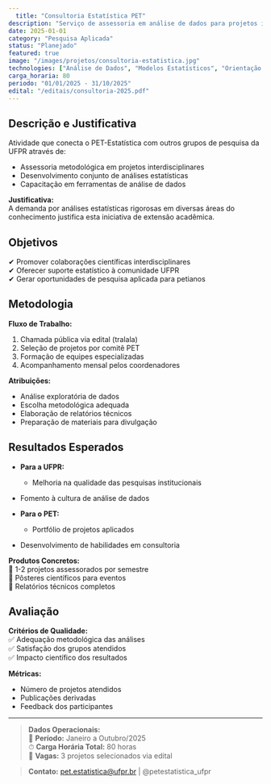 ```yaml
---
  title: "Consultoria Estatística PET"
description: "Serviço de assessoria em análise de dados para projetos interdisciplinares da UFPR"
date: 2025-01-01
category: "Pesquisa Aplicada"
status: "Planejado"
featured: true
image: "/images/projetos/consultoria-estatistica.jpg"
technologies: ["Análise de Dados", "Modelos Estatísticos", "Orientação Científica"]
carga_horaria: 80
periodo: "01/01/2025 - 31/10/2025"
edital: "/editais/consultoria-2025.pdf"
---
```

  
  ## **Descrição e Justificativa**
  
  Atividade que conecta o PET-Estatística com outros grupos de pesquisa da UFPR através de:
  
  - Assessoria metodológica em projetos interdisciplinares  
- Desenvolvimento conjunto de análises estatísticas  
- Capacitação em ferramentas de análise de dados  

**Justificativa:**  
  A demanda por análises estatísticas rigorosas em diversas áreas do conhecimento justifica esta iniciativa de extensão acadêmica.

## **Objetivos**

✔ Promover colaborações científicas interdisciplinares  
✔ Oferecer suporte estatístico à comunidade UFPR  
✔ Gerar oportunidades de pesquisa aplicada para petianos  

## **Metodologia**

**Fluxo de Trabalho:**  
1. Chamada pública via edital (tralala)  
2. Seleção de projetos por comitê PET  
3. Formação de equipes especializadas  
4. Acompanhamento mensal pelos coordenadores  

**Atribuições:**  
  - Análise exploratória de dados  
- Escolha metodológica adequada  
- Elaboração de relatórios técnicos  
- Preparação de materiais para divulgação  

## **Resultados Esperados**

- **Para a UFPR:**  
  - Melhoria na qualidade das pesquisas institucionais  
- Fomento à cultura de análise de dados  

- **Para o PET:**  
  - Portfólio de projetos aplicados  
- Desenvolvimento de habilidades em consultoria  

**Produtos Concretos:**  
  📌 1-2 projetos assessorados por semestre  
📌 Pôsteres científicos para eventos  
📌 Relatórios técnicos completos  

## **Avaliação**

**Critérios de Qualidade:**  
  ✅ Adequação metodológica das análises  
✅ Satisfação dos grupos atendidos  
✅ Impacto científico dos resultados  

**Métricas:**  
  - Número de projetos atendidos  
- Publicações derivadas  
- Feedback dos participantes  

---
  
  > **Dados Operacionais:**  
  > 📅 **Período:** Janeiro a Outubro/2025  
> ⏱ **Carga Horária Total:** 80 horas  
> 👥 **Vagas:** 3 projetos selecionados via edital  

> **Contato:** pet.estatistica@ufpr.br | @petestatistica_ufpr